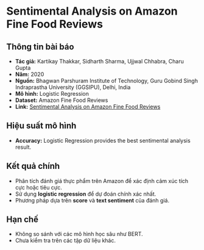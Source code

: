 
# Sentimental Analysis on Amazon Fine Food Reviews

## Thông tin bài báo
- **Tác giả:** Kartikay Thakkar, Sidharth Sharma, Ujjwal Chhabra, Charu Gupta
- **Năm:** 2020
- **Nguồn:** Bhagwan Parshuram Institute of Technology, Guru Gobind Singh Indraprastha University (GGSIPU), Delhi, India
- **Mô hình:** Logistic Regression
- **Dataset:** Amazon Fine Food Reviews
- **Link:** [Sentimental Analysis on Amazon Fine Food Reviews](https://scholar.google.com/scholar?hl=vi&as_sdt=0%2C5&q=sentimental+analysis+on+amazon+fine+food+review&btnG=)

## Hiệu suất mô hình
- **Accuracy:** Logistic Regression provides the best sentimental analysis result.

## Kết quả chính
- Phân tích đánh giá thực phẩm trên Amazon để xác định cảm xúc tích cực hoặc tiêu cực.
- Sử dụng **logistic regression** để dự đoán chính xác nhất.
- Phương pháp dựa trên **score** và **text sentiment** của đánh giá.

## Hạn chế
- Không so sánh với các mô hình học sâu như BERT.
- Chưa kiểm tra trên các tập dữ liệu khác.
